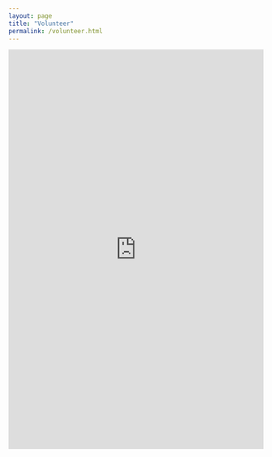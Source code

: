 ```yaml
---
layout: page
title: "Volunteer"
permalink: /volunteer.html
--- 
```

<iframe jsname="L5Fo6c" class="YMEQtf DnR2hf" sandbox="allow-scripts allow-popups allow-forms allow-same-origin allow-popups-to-escape-sandbox" frameborder="0" aria-label="Google Forms, DEF CON Skytalks Volunteers 2018" src="https://docs.google.com/forms/d/e/1FAIpQLSeMZRiHgvZX-OgsaitxhsguBcevP99o05Jr0h5LCUXf-0EYMA/viewform?embedded=true" style="height: 789px; width: 100%;" allowfullscreen></iframe>